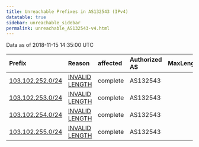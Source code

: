 ```yaml
---
title: Unreachable Prefixes in AS132543 (IPv4)
datatable: true
sidebar: unreachable_sidebar
permalink: unreachable_AS132543-v4.html
---
```


Data as of 2018-11-15 14:35:00 UTC


<div class="datatable-begin"></div>

| Prefix                                                     | Reason                                                                                                      | affected   | Authorized AS   |   MaxLength | Anchor                                       |   unreachable /24s |
|:-----------------------------------------------------------|:------------------------------------------------------------------------------------------------------------|:-----------|:----------------|------------:|:---------------------------------------------|-------------------:|
| [103.102.252.0/24](https://stat.ripe.net/103.102.252.0/24) | [INVALID LENGTH](https://rpki-validator.ripe.net/announcement-preview?asn=AS132543&prefix=103.102.252.0/24) | complete   | AS132543        |          22 | [APNIC](unreachable_APNIC_RPKI_Root-v4.html) |                  1 |
| [103.102.253.0/24](https://stat.ripe.net/103.102.253.0/24) | [INVALID LENGTH](https://rpki-validator.ripe.net/announcement-preview?asn=AS132543&prefix=103.102.253.0/24) | complete   | AS132543        |          22 | [APNIC](unreachable_APNIC_RPKI_Root-v4.html) |                  1 |
| [103.102.254.0/24](https://stat.ripe.net/103.102.254.0/24) | [INVALID LENGTH](https://rpki-validator.ripe.net/announcement-preview?asn=AS132543&prefix=103.102.254.0/24) | complete   | AS132543        |          22 | [APNIC](unreachable_APNIC_RPKI_Root-v4.html) |                  1 |
| [103.102.255.0/24](https://stat.ripe.net/103.102.255.0/24) | [INVALID LENGTH](https://rpki-validator.ripe.net/announcement-preview?asn=AS132543&prefix=103.102.255.0/24) | complete   | AS132543        |          22 | [APNIC](unreachable_APNIC_RPKI_Root-v4.html) |                  1 |

<div class="datatable-end"></div>